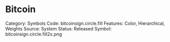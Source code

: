 # Bitcoin

Category: Symbols
Code: bitcoinsign.circle.fill
Features: Color, Hierarchical, Weights
Source: System
Status: Released
Symbol: bitcoinsign.circle.fill2x.png
